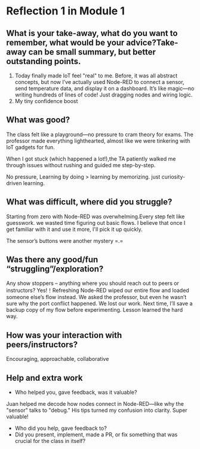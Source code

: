 # Reflection 1 in Module 1

## What is your take-away, what do you want to remember, what would be your advice?Take-away can be small summary, but better outstanding points.
1. Today finally made IoT feel "real" to me. Before, it was all abstract concepts, but now I’ve actually used Node-RED to connect a sensor, send temperature data, and display it on a dashboard. It’s like magic—no writing hundreds of lines of code! Just dragging nodes and wiring logic.
2. My tiny confidence boost
  
## What was good?
The class felt like a playground—no pressure to cram theory for exams. The professor made everything lighthearted, almost like we were tinkering with IoT gadgets for fun. 

When I got stuck (which happened a lot!),the TA patiently walked me through issues without rushing and guided me step-by-step.

No pressure, Learning by doing > learning by memorizing. just curiosity-driven learning.
  
## What was difficult, where did you struggle?
Starting from zero with Node-RED was overwhelming.Every step felt like guesswork. we wasted time figuring out basic flows. I believe that once I get familiar with it and use it more, I'll pick it up quickly.

The sensor’s buttons were another mystery =.=

## Was there any good/fun “struggling”/exploration?
Any show stoppers – anything where you should reach out to peers or instructors? 
Yes!！Refreshing Node-RED wiped our entire flow and loaded someone else’s flow instead. We asked the professor, but even he wasn’t sure why the port conflict happened. We lost our work. Next time, I’ll save a backup copy of my flow before experimenting. Lesson learned the hard way.

## How was your interaction with peers/instructors?
Encouraging, approachable, collaborative

## Help and extra work
  - Who helped you, gave feedback, was it valuable?

Juan helped me decode how nodes connect in Node-RED—like why the "sensor" talks to "debug." His tips turned my confusion into clarity. Super valuable!
  - Who did you help, gave feedback to?
  - Did you present, implement, made a PR, or fix something that was crucial for the class in itself?
